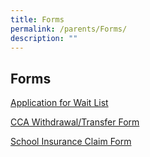 ```yaml
---
title: Forms
permalink: /parents/Forms/
description: ""
---
```

## Forms

[Application for Wait List](/files/2021%20Application%20for%20Wait%20List.pdf)

[CCA Withdrawal/Transfer Form](/files/2019_NEW_CCA%20Withdrawal,%20Transfer%20Form_Feb2018.pdf)

[School Insurance Claim Form](/files/2020%20MOE%20Student%20GPA%20claim%20form.pdf)